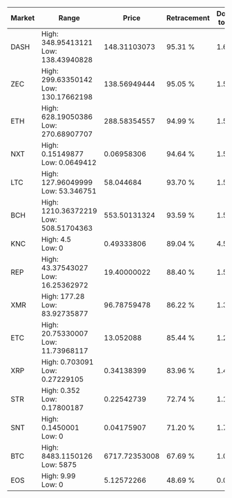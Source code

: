 | Market | Range | Price| Retracement | Doubles to 50% |
| --- | --- | --- | --- | --- |
| DASH | High: 348.95413121<br />Low: 138.43940828 | 148.31103073 | 95.31 % | 1.64 |
| ZEC | High: 299.63350142<br />Low: 130.17662198 | 138.56949444 | 95.05 % | 1.55 |
| ETH | High: 628.19050386<br />Low: 270.68907707 | 288.58354557 | 94.99 % | 1.56 |
| NXT | High: 0.15149877<br />Low: 0.0649412 | 0.06958306 | 94.64 % | 1.56 |
| LTC | High: 127.96049999<br />Low: 53.346751 | 58.044684 | 93.70 % | 1.56 |
| BCH | High: 1210.36372219<br />Low: 508.51704363 | 553.50131324 | 93.59 % | 1.55 |
| KNC | High: 4.5<br />Low: 0 | 0.49333806 | 89.04 % | 4.56 |
| REP | High: 43.37543027<br />Low: 16.25362972 | 19.40000022 | 88.40 % | 1.54 |
| XMR | High: 177.28<br />Low: 83.92735877 | 96.78759478 | 86.22 % | 1.35 |
| ETC | High: 20.75330007<br />Low: 11.73968117 | 13.052088 | 85.44 % | 1.24 |
| XRP | High: 0.703091<br />Low: 0.27229105 | 0.34138399 | 83.96 % | 1.43 |
| STR | High: 0.352<br />Low: 0.17800187 | 0.22542739 | 72.74 % | 1.18 |
| SNT | High: 0.1450001<br />Low: 0 | 0.04175907 | 71.20 % | 1.74 |
| BTC | High: 8483.1150126<br />Low: 5875 | 6717.72353008 | 67.69 % | 1.07 |
| EOS | High: 9.99<br />Low: 0 | 5.12572266 | 48.69 % | 0.00 |
